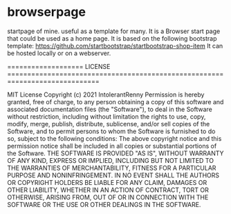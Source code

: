 # browserpage
startpage of mine. useful as a template for many.
It is a Browser start page that could be used as a home page.
It is based on the following bootstrap template: https://github.com/startbootstrap/startbootstrap-shop-item
It can be hosted locally or on a webserver.


=================== LICENSE =============================================================================


MIT License
Copyright (c) 2021 IntolerantRenny
Permission is hereby granted, free of charge, to any person obtaining a copy
of this software and associated documentation files (the "Software"), to deal
in the Software without restriction, including without limitation the rights
to use, copy, modify, merge, publish, distribute, sublicense, and/or sell
copies of the Software, and to permit persons to whom the Software is
furnished to do so, subject to the following conditions:
The above copyright notice and this permission notice shall be included in all
copies or substantial portions of the Software.
THE SOFTWARE IS PROVIDED "AS IS", WITHOUT WARRANTY OF ANY KIND, EXPRESS OR
IMPLIED, INCLUDING BUT NOT LIMITED TO THE WARRANTIES OF MERCHANTABILITY,
FITNESS FOR A PARTICULAR PURPOSE AND NONINFRINGEMENT. IN NO EVENT SHALL THE
AUTHORS OR COPYRIGHT HOLDERS BE LIABLE FOR ANY CLAIM, DAMAGES OR OTHER
LIABILITY, WHETHER IN AN ACTION OF CONTRACT, TORT OR OTHERWISE, ARISING FROM,
OUT OF OR IN CONNECTION WITH THE SOFTWARE OR THE USE OR OTHER DEALINGS IN THE
SOFTWARE.

